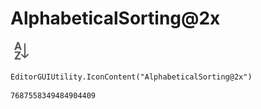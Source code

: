 # AlphabeticalSorting@2x
![](/img/AlphabeticalSorting@2x.png)

``` CSharp
EditorGUIUtility.IconContent("AlphabeticalSorting@2x")
```
```
7687558349484904409
```
